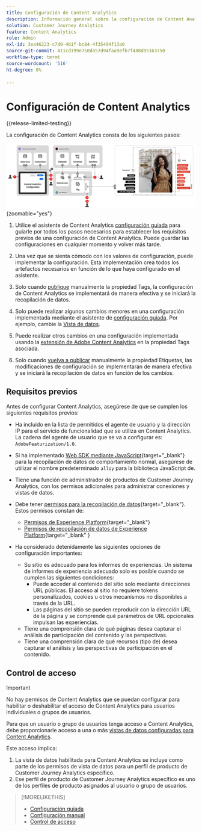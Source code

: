 ```yaml
---
title: Configuración de Content Analytics
description: Información general sobre la configuración de Content Analytics
solution: Customer Journey Analytics
feature: Content Analytics
role: Admin
exl-id: 3ea46223-c7d0-4b1f-bc84-4f35494f13a0
source-git-commit: 411cd199e758da57d94faa9efb7f488d05163750
workflow-type: tm+mt
source-wordcount: '516'
ht-degree: 0%

---
```


# Configuración de Content Analytics

{{release-limited-testing}}

La configuración de Content Analytics consta de los siguientes pasos:

![Configuración de Content Analytics](../assets/aca-configuration.svg){zoomable="yes"}

1. Utilice el asistente de Content Analytics [configuración guiada](guided.md) para guiarle por todos los pasos necesarios para establecer los requisitos previos de una configuración de Content Analytics. Puede guardar las configuraciones en cualquier momento y volver más tarde.
1. Una vez que se sienta cómodo con los valores de configuración, puede implementar la configuración. Esta implementación crea todos los artefactos necesarios en función de lo que haya configurado en el asistente.
1. Solo cuando [publique](manual.md) manualmente la propiedad Tags, la configuración de Content Analytics se implementará de manera efectiva y se iniciará la recopilación de datos.

1. Solo puede realizar algunos cambios menores en una configuración implementada mediante el asistente de [configuración guiada](guided.md). Por ejemplo, cambie la [Vista de datos](/help/data-views/data-views.md).
1. Puede realizar otros cambios en una configuración implementada usando la [extensión de Adobe Content Analytics](https://experienceleague.adobe.com/en/docs/experience-platform/tags/extensions/client/content-analytics/overview) en la propiedad Tags asociada.
1. Solo cuando [vuelva a publicar](manual.md) manualmente la propiedad Etiquetas, las modificaciones de configuración se implementarán de manera efectiva y se iniciará la recopilación de datos en función de los cambios.


## Requisitos previos

Antes de configurar Content Analytics, asegúrese de que se cumplen los siguientes requisitos previos:

* Ha incluido en la lista de permitidos el agente de usuario y la dirección IP para el servicio de funcionalidad que se utiliza en Content Analytics. La cadena del agente de usuario que se va a configurar es: <code>AdobeFeaturization/1.0</code>.
* Si ha implementado [Web SDK mediante JavaScript](https://experienceleague.adobe.com/en/docs/experience-platform/web-sdk/install/library){target="_blank"} para la recopilación de datos de comportamiento normal, asegúrese de utilizar el nombre predeterminado <code>alloy</code> para la biblioteca JavaScript de.
* Tiene una función de administrador de productos de Customer Journey Analytics, con los permisos adicionales para administrar conexiones y vistas de datos.
* Debe tener [permisos para la recopilación de datos](https://experienceleague.adobe.com/en/docs/experience-platform/collection/permissions){target="_blank"}. Estos permisos constan de:
   * [Permisos de Experience Platform](https://experienceleague.adobe.com/en/docs/experience-platform/collection/permissions#adobe-experience-platform-permissions){target="_blank"}
   * [Permisos de recopilación de datos de Experience Platform](https://experienceleague.adobe.com/en/docs/experience-platform/collection/permissions#adobe-experience-platform-data-collection-permissions){target="_blank" }
* Ha considerado detenidamente las siguientes opciones de configuración importantes:

   * Su sitio es adecuado para los informes de experiencias. Un sistema de informes de experiencia adecuado solo es posible cuando se cumplen las siguientes condiciones:
      * Puede acceder al contenido del sitio solo mediante direcciones URL públicas. El acceso al sitio no requiere tokens personalizados, cookies u otros mecanismos no disponibles a través de la URL.
      * Las páginas del sitio se pueden reproducir con la dirección URL de la página y se comprende qué parámetros de URL opcionales impulsan las experiencias.
   * Tiene una comprensión clara de qué páginas desea capturar el análisis de participación del contenido y las perspectivas.
   * Tiene una comprensión clara de qué recursos (tipo de) desea capturar el análisis y las perspectivas de participación en el contenido.


## Control de acceso

>[!IMPORTANT]
>
>No hay permisos de Content Analytics que se puedan configurar para habilitar o deshabilitar el acceso de Content Analytics para usuarios individuales o grupos de usuarios.
>

Para que un usuario o grupo de usuarios tenga acceso a Content Analytics, debe proporcionarle acceso a una o más [vistas de datos configuradas para Content Analytics](guided.md#data-view).

Este acceso implica:

1. La vista de datos habilitada para Content Analytics se incluye como parte de los permisos de vista de datos para un perfil de producto de Customer Journey Analytics específico.
1. Ese perfil de producto de Customer Journey Analytics específico es uno de los perfiles de producto asignados al usuario o grupo de usuarios.

>[!MORELIKETHIS]
>
>* [Configuración guiada](guided.md)
>* [Configuración manual](manual.md)
>* [Control de acceso](/help/technotes/access-control.md)
>

